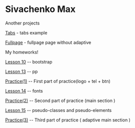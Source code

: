 # Sivachenko Max


Another projects 

[Tabs](https://sevamax.github.io/tab/) - tabs example

[Fullpage](https://sevamax.github.io/Fullpage/) - fullpage page without adaptive






My homeworks!

[Lesson 10](https://sevamax.github.io/lesson%2010/ "Homework") -- bootstrap

[Lesson 13](https://sevamax.github.io/lesson%2013/ "Homework") -- pp

[Practice(1)](https://sevamax.github.io/header/ "Homework") -- First part of practice(logo + tel + btn)

[Lesson 14](https://sevamax.github.io/fonts(%D0%94%D0%97)/ "Homework") -- fonts


[Practice(2)](https://sevamax.github.io/practice(2)/ "Homework") --  Second part of practice (main section )

[Lesson 15](https://sevamax.github.io/lesson%2015/ "Homework") -- pseudo-classes and pseudo-elements

[Practice(3)](https://sevamax.github.io/practice(3)%20-%20mobile/ "Homework") -- Third part of practice ( adaptive main section )       

